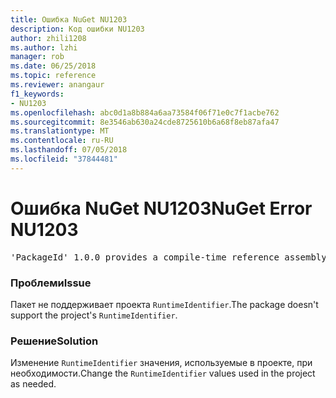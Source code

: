 ```yaml
---
title: Ошибка NuGet NU1203
description: Код ошибки NU1203
author: zhili1208
ms.author: lzhi
manager: rob
ms.date: 06/25/2018
ms.topic: reference
ms.reviewer: anangaur
f1_keywords:
- NU1203
ms.openlocfilehash: abc0d1a8b884a6aa73584f06f71e0c7f1acbe762
ms.sourcegitcommit: 8e3546ab630a24cde8725610b6a68f8eb87afa47
ms.translationtype: MT
ms.contentlocale: ru-RU
ms.lasthandoff: 07/05/2018
ms.locfileid: "37844481"
---
```

# <a name="nuget-error-nu1203"></a><span data-ttu-id="282d7-103">Ошибка NuGet NU1203</span><span class="sxs-lookup"><span data-stu-id="282d7-103">NuGet Error NU1203</span></span>

<pre>'PackageId' 1.0.0 provides a compile-time reference assembly for 'Foo.dll' on 'TargetFramework', but there is no compatible run-time assembly.</pre>

### <a name="issue"></a><span data-ttu-id="282d7-104">Проблеми</span><span class="sxs-lookup"><span data-stu-id="282d7-104">Issue</span></span>
<span data-ttu-id="282d7-105">Пакет не поддерживает проекта `RuntimeIdentifier`.</span><span class="sxs-lookup"><span data-stu-id="282d7-105">The package doesn't support the project's `RuntimeIdentifier`.</span></span> 

### <a name="solution"></a><span data-ttu-id="282d7-106">Решение</span><span class="sxs-lookup"><span data-stu-id="282d7-106">Solution</span></span>
<span data-ttu-id="282d7-107">Изменение `RuntimeIdentifier` значения, используемые в проекте, при необходимости.</span><span class="sxs-lookup"><span data-stu-id="282d7-107">Change the `RuntimeIdentifier` values used in the project as needed.</span></span>